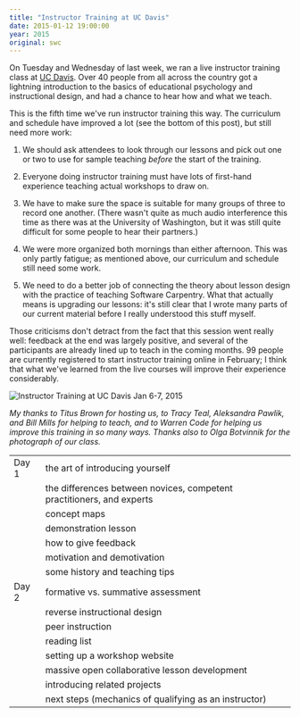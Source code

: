 ```yaml
---
title: "Instructor Training at UC Davis"
date: 2015-01-12 19:00:00
year: 2015
original: swc
---
```

<p>
  On Tuesday and Wednesday of last week,
  we ran a live instructor training class at <a href="http://ucdavis.edu/">UC Davis</a>.
  Over 40 people from all across the country got a lightning introduction to
  the basics of educational psychology and instructional design,
  and had a chance to hear how and what we teach.
</p>
<p>
  This is the fifth time we've run instructor training this way.
  The curriculum and schedule have improved a lot (see the bottom of this post),
  but still need more work:
</p>
<ol>
  <li>
    <p>
      We should ask attendees to look through our lessons
      and pick out one or two to use for sample teaching
      <em>before</em> the start of the training.
    </p>
  </li>
  <li>
    <p>
      Everyone doing instructor training
      must have lots of first-hand experience teaching actual workshops to draw on.
    </p>
  </li>
  <li>
    <p>
      We have to make sure the space is suitable for many groups of three to record one another.
      (There wasn't quite as much audio interference this time as there was at the University of Washington,
      but it was still quite difficult for some people to hear their partners.)
    </p>
  </li>
  <li>
    <p>
      We were more organized both mornings than either afternoon.
      This was only partly fatigue;
      as mentioned above,
      our curriculum and schedule still need some work.
    </p>
  </li>
  <li>
    <p>
      We need to do a better job of connecting the theory about lesson design
      with the practice of teaching Software Carpentry.
      What that actually means is upgrading our lessons:
      it's still clear that I wrote many parts of our current material
      before I really understood this stuff myself.
    </p>
  </li>
</ol>
<p>
  Those criticisms don't detract from the fact that this session went really well:
  feedback at the end was largely positive,
  and several of the participants are already lined up to teach in the coming months.
  99 people are currently registered to start instructor training online in February;
  I think that what we've learned from the live courses will improve their experience considerably.
</p>
<p>
  <img src="{{site.github.url}}/files/2015/01/ttt-davis.jpg" alt="Instructor Training at UC Davis Jan 6-7, 2015" class="img-responsive"/>
</p>
<p>
  <em>
    My thanks to Titus Brown for hosting us,
    to Tracy Teal, Aleksandra Pawlik, and Bill Mills for helping to teach,
    and to Warren Code for helping us improve this training in so many ways.
    Thanks also to Olga Botvinnik for the photograph of our class.
  </em>
</p>
<table class="table table-striped">
  <tr>
    <td>Day 1</td>
    <td>the art of introducing yourself</td>
  </tr>
  <tr>
    <td></td>
    <td>the differences between novices, competent practitioners, and experts</td>
  </tr>
  <tr>
    <td></td>
    <td>concept maps</td>
  </tr>
  <tr>
    <td></td>
    <td>demonstration lesson</td>
  </tr>
  <tr>
    <td></td>
    <td>how to give feedback</td>
  </tr>
  <tr>
    <td></td>
    <td>motivation and demotivation</td>
  </tr>
  <tr>
    <td></td>
    <td>some history and teaching tips</td>
  </tr>
  <tr>
    <td>Day 2</td>
    <td>formative vs. summative assessment</td>
  </tr>
  <tr>
    <td></td>
    <td>reverse instructional design</td>
  </tr>
  <tr>
    <td></td>
    <td>peer instruction</td>
  </tr>
  <tr>
    <td></td>
    <td>reading list</td>
  </tr>
  <tr>
    <td></td>
    <td>setting up a workshop website</td>
  </tr>
  <tr>
    <td></td>
    <td>massive open collaborative lesson development</td>
  </tr>
  <tr>
    <td></td>
    <td>introducing related projects</td>
  </tr>
  <tr>
    <td></td>
    <td>next steps (mechanics of qualifying as an instructor)</td>
  </tr>
</table>
